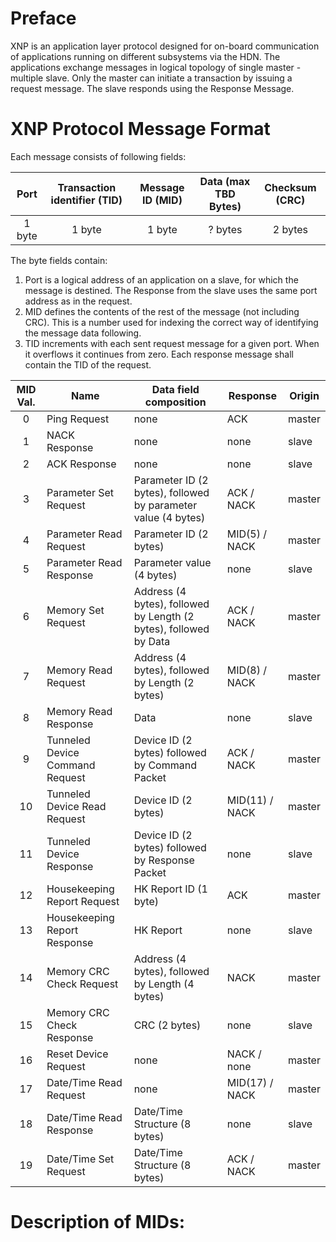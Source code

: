 # Preface
XNP is an application layer protocol designed for on-board communication of applications running on different subsystems via the HDN. The applications exchange messages in logical topology of single master - multiple slave. Only the master can initiate a transaction by issuing a request message. The slave responds using the Response Message.

# XNP Protocol Message Format
Each message consists of following fields:  

Port | Transaction identifier (TID)| Message ID (MID) | Data (max TBD Bytes) | Checksum (CRC)
:---: | :---: | :---: | :---: | :-: | 
1 byte | 1 byte | 1 byte | ? bytes | 2 bytes

The byte fields contain:  
1. Port is a logical address of an application on a slave, for which the message is destined. The Response from the slave uses the same port address as in the request.
2. MID defines the contents of the rest of the message (not including CRC). This is a number used for indexing the correct way of identifying the message data following.
3. TID increments with each sent request message for a given port. When it overflows it continues from zero. Each response message shall contain the TID of the request.

MID Val. | Name | Data field composition | Response | Origin
:-:| ----- | --------------------- | -- | --
0 | Ping Request | none | ACK | master
1 | NACK Response | none | none | slave
2 | ACK Response | none | none | slave
3 | Parameter Set Request | Parameter ID (2 bytes), followed by parameter value (4 bytes) | ACK / NACK | master
4 | Parameter Read Request | Parameter ID (2 bytes) | MID(5) / NACK | master
5 | Parameter Read Response | Parameter value (4 bytes) | none | slave
6 | Memory Set Request | Address (4 bytes), followed by Length (2 bytes), followed by Data | ACK / NACK | master
7 | Memory Read Request | Address (4 bytes), followed by Length (2 bytes) | MID(8) / NACK | master
8 | Memory Read Response | Data | none | slave
9 | Tunneled Device Command Request | Device ID (2 bytes) followed by Command Packet | ACK / NACK | master
10| Tunneled Device Read Request | Device ID (2 bytes)  | MID(11) / NACK | master
11| Tunneled Device Response | Device ID (2 bytes) followed by Response Packet | none | slave
12| Housekeeping Report Request | HK Report ID (1 byte) | ACK | master
13| Housekeeping Report Response | HK Report | none | slave
14| Memory CRC Check Request | Address (4 bytes), followed by Length (4 bytes) | NACK | master
15| Memory CRC Check Response | CRC (2 bytes) | none | slave
16| Reset Device Request| none | NACK / none | master
17| Date/Time Read Request | none | MID(17) / NACK | master
18| Date/Time Read Response | Date/Time Structure (8 bytes) | none | slave
19| Date/Time Set Request | Date/Time Structure (8 bytes) | ACK / NACK | master

# Description of MIDs:

